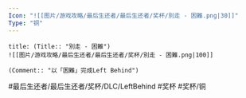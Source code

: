 ```yaml
---
Icon: "![[图片/游戏攻略/最后生还者/最后生还者/奖杯/別走 - 困難.png|30]]"
Type: "铜"
---
```

```ad-common-bronze-trophy
title: (Title:: "別走 - 困難")
![[图片/游戏攻略/最后生还者/最后生还者/奖杯/別走 - 困難.png|100]]

(Comment:: "以「困難」完成Left Behind")
```

#最后生还者/最后生还者/奖杯/DLC/LeftBehind #奖杯 #奖杯/铜
